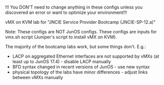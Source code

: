 !!! You DON'T need to change anything in these configs unless you discovered an error or want to optimize your environment!!!

vMX on KVM lab for "JNCIE Service Provider Bootcamp (JNCIE-SP-12.a)"

Note: 
These configs are NOT JunOS configs. These configs are inputs for vmx.sh script (Juniper's script to install vMX on KVM).

The majority of the bootcamp labs work, but some things don't. E.g.: 
- LACP on aggregated Ethernet interfaces are not supported by vMXs (at least up to JunOS 17.4) - disable LACP manually
- BFD syntax changed in recent versions of JunOS - use new syntax
- physical topology of the labs have minor differences - adjust links between vMXs manually
